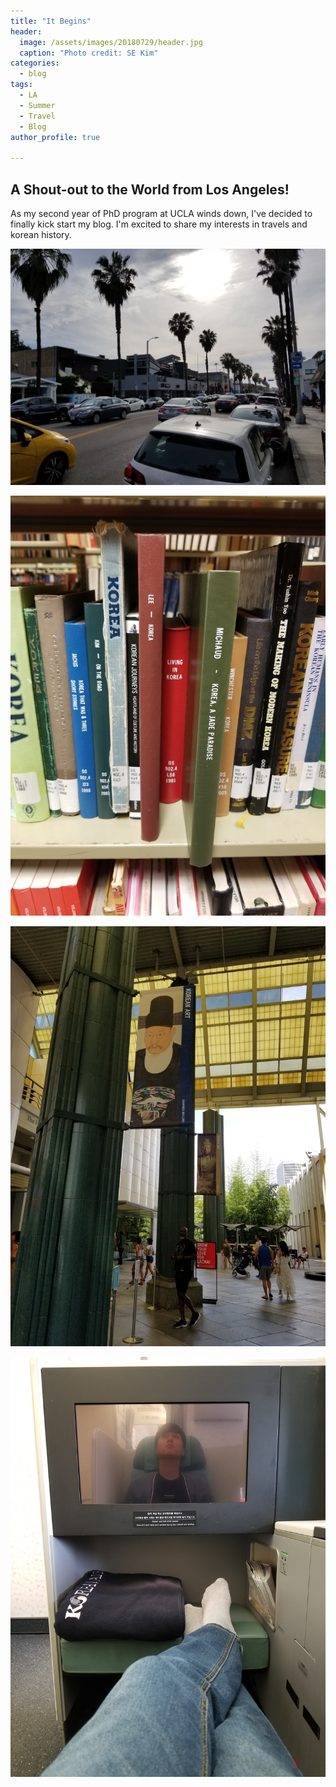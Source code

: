 ```yaml
---
title: "It Begins"
header:
  image: /assets/images/20180729/header.jpg
  caption: "Photo credit: SE Kim"
categories:
  - blog
tags:
  - LA
  - Summer
  - Travel
  - Blog
author_profile: true

---
```



## A Shout-out to the World from Los Angeles!
As my second year of PhD program at UCLA winds down, I've decided to finally kick start my blog. I'm excited to share my interests in travels and korean history.

![image1](/assets/images/20180729/1.jpg)

![image2](/assets/images/20180729/2.jpg)

![image3](/assets/images/20180729/3.jpg)

![image4](/assets/images/20180729/4.jpg)
